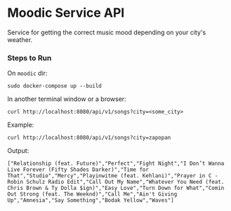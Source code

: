 
# Moodic Service API

Service for getting the correct music mood depending on your city's weather.

### Steps to Run

On `moodic` dir:

```sudo docker-compose up --build```

In another terminal window or a browser:

```curl http://localhost:8080/api/v1/songs?city=<some_city>```

Example:

```curl http://localhost:8080/api/v1/songs?city=zapopan```

Output:

```["Relationship (feat. Future)","Perfect","Fight Night","I Don’t Wanna Live Forever (Fifty Shades Darker)","Time for That","Studio","Mercy","Playinwitme (feat. Kehlani)","Prayer in C - Robin Schulz Radio Edit","Call Out My Name","Whatever You Need (feat. Chris Brown & Ty Dolla $ign)","Easy Love","Turn Down for What","Comin Out Strong (feat. The Weeknd)","Call Me","Ain't Giving Up","Amnesia","Say Something","Bodak Yellow","Waves"]```